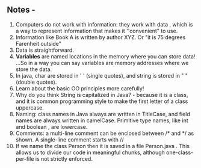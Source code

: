 ## Notes -
1. Computers do not work with information: they work with data , which is a way to represent information that makes it ''convenient" to use.
2. Information like Book A is written by author XYZ. Or "it is 75 degrees Farenheit outside"
3. Data is straightforward.
4. **Variables** are named locations in the memory where you can store data! ...So in a way you can say variables are memory addresses where we store the data.
5. In java, char are stored in ' ' (single quotes), and string is stored in " " (double quotes).
6. Learn about the basic OO principles more carefully!
7. Why do you think String is capitalized in Java? - because it is a class, and it is common programming style to make the first letter of a class uppercase.
8. Naming: class names in Java always are written in TitleCase, and field names are always written in camelCase. Primitive type names, like int and boolean , are lowercase.
9. Comments: a multi-line comment can be enclosed between /* and */ as shown. A single-line comment starts with //
10. If we name the class Person then it is saved in a file Person.java . This allows us to divide our code in meaningful chunks, although one-class-per-file is not strictly enforced.

